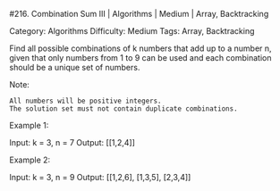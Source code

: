 #216. Combination Sum III | Algorithms | Medium | Array, Backtracking

Category: Algorithms
Difficulty: Medium
Tags: Array, Backtracking


Find all possible combinations of k numbers that add up to a number n, given that only numbers from 1 to 9 can be used and each combination should be a unique set of numbers.

Note:


	All numbers will be positive integers.
	The solution set must not contain duplicate combinations.


Example 1:


Input: k = 3, n = 7
Output: [[1,2,4]]


Example 2:


Input: k = 3, n = 9
Output: [[1,2,6], [1,3,5], [2,3,4]]


